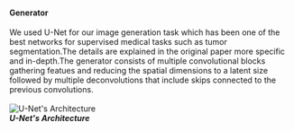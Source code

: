 #### Generator
We used U-Net for our image generation task which has been one of the best networks for
supervised medical tasks such as tumor segmentation.The details are explained in the original paper more specific and in-depth.The generator
consists of multiple convolutional blocks gathering featues and reducing the spatial
dimensions to a latent size followed by multiple deconvolutions that include skips connected
to the previous convolutions.
<br />
<br />
![U-Net's Architecture](https://github.com/Moeed1mdnzh/UStarV1/blob/master/assets/UNet.png)
<br />
***U-Net's Architecture***
<br />
